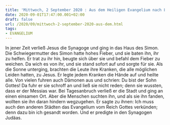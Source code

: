 ```yaml
---
title: 'Mittwoch, 2 September 2020 : Aus dem Heiligen Evangelium nach Lukas - Lk 4,38-44.'
date: 2020-09-01T17:47:00.001+02:00
draft: false
url: /2020/09/mittwoch-2-september-2020-aus-dem.html
tags: 
- EVANGELIUM
---
```


In jener Zeit verließ Jesus die Synagoge und ging in das Haus des Simon. Die Schwiegermutter des Simon hatte hohes Fieber, und sie baten ihn, ihr zu helfen. Er trat zu ihr hin, beugte sich über sie und befahl dem Fieber zu weichen. Da wich es von ihr, und sie stand sofort auf und sorgte für sie. Als die Sonne unterging, brachten die Leute ihre Kranken, die alle möglichen Leiden hatten, zu Jesus. Er legte jedem Kranken die Hände auf und heilte alle. Von vielen fuhren auch Dämonen aus und schrien: Du bist der Sohn Gottes! Da fuhr er sie schroff an und ließ sie nicht reden; denn sie wussten, dass er der Messias war. Bei Tagesanbruch verließ er die Stadt und ging an einen einsamen Ort. Aber die Menschen suchten ihn, und als sie ihn fanden, wollten sie ihn daran hindern wegzugehen. Er sagte zu ihnen: Ich muss auch den anderen Städten das Evangelium vom Reich Gottes verkünden; denn dazu bin ich gesandt worden. Und er predigte in den Synagogen Judäas.